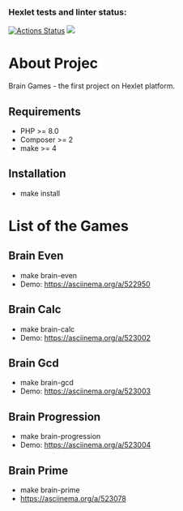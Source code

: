 ### Hexlet tests and linter status:
[![Actions Status](https://github.com/DemetriSam/php-project-45/workflows/hexlet-check/badge.svg)](https://github.com/DemetriSam/php-project-45/actions)
<a href="https://codeclimate.com/github/DemetriSam/php-project-45/maintainability"><img src="https://api.codeclimate.com/v1/badges/e95b1d4c0d8ad465ab42/maintainability" /></a>

# About Projec

Brain Games - the first project on Hexlet platform. 

## Requirements

- PHP >= 8.0
- Composer >= 2
- make >= 4

## Installation
- make install

# List of the Games

## Brain Even 
- make brain-even
- Demo: https://asciinema.org/a/522950

## Brain Calc
- make brain-calc
- Demo: https://asciinema.org/a/523002

## Brain Gcd
- make brain-gcd
- Demo: https://asciinema.org/a/523003

## Brain Progression
- make brain-progression
- Demo: https://asciinema.org/a/523004

## Brain Prime
- make brain-prime
- https://asciinema.org/a/523078